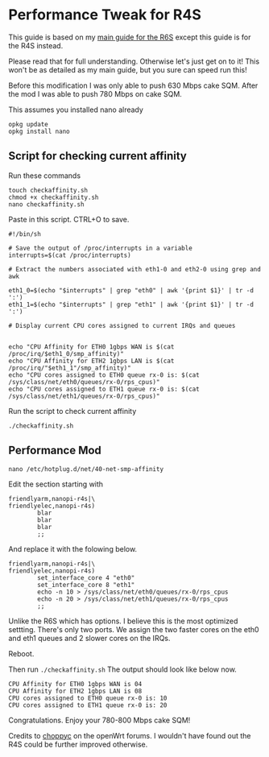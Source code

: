 # Performance Tweak for R4S

This guide is based on my [main guide for the R6S](https://github.com/StarWhiz/NanoPi-R6S-CPU-Optimization-for-Gigabit-SQM) except this guide is for the R4S instead.

Please read that for full understanding. Otherwise let's just get on to it! This won't be as detailed as my main guide, but you sure can speed run this!

Before this modification I was only able to push 630 Mbps cake SQM. After the mod I was able to push 780 Mbps on cake SQM.

This assumes you installed nano already
```
opkg update
opkg install nano
```

## Script for checking current affinity
Run these commands
```
touch checkaffinity.sh
chmod +x checkaffinity.sh
nano checkaffinity.sh
```
Paste in this script. CTRL+O to save.
```
#!/bin/sh

# Save the output of /proc/interrupts in a variable
interrupts=$(cat /proc/interrupts)

# Extract the numbers associated with eth1-0 and eth2-0 using grep and awk

eth1_0=$(echo "$interrupts" | grep "eth0" | awk '{print $1}' | tr -d ':')
eth1_1=$(echo "$interrupts" | grep "eth1" | awk '{print $1}' | tr -d ':')

# Display current CPU cores assigned to current IRQs and queues


echo "CPU Affinity for ETH0 1gbps WAN is $(cat /proc/irq/$eth1_0/smp_affinity)"
echo "CPU Affinity for ETH2 1gbps LAN is $(cat /proc/irq/"$eth1_1"/smp_affinity)"
echo "CPU cores assigned to ETH0 queue rx-0 is: $(cat /sys/class/net/eth0/queues/rx-0/rps_cpus)"
echo "CPU cores assigned to ETH1 queue rx-0 is: $(cat /sys/class/net/eth1/queues/rx-0/rps_cpus)"
```
Run the script to check current affinity
```
./checkaffinity.sh
```

## Performance Mod
```
nano /etc/hotplug.d/net/40-net-smp-affinity
```

Edit the section starting with
```
friendlyarm,nanopi-r4s|\
friendlyelec,nanopi-r4s)
        blar
        blar
        blar
        ;;
```

And replace it with the folowing below. 
```
friendlyarm,nanopi-r4s|\
friendlyelec,nanopi-r4s)
        set_interface_core 4 "eth0"
        set_interface_core 8 "eth1"
        echo -n 10 > /sys/class/net/eth0/queues/rx-0/rps_cpus
        echo -n 20 > /sys/class/net/eth1/queues/rx-0/rps_cpus
        ;;
```
Unlike the R6S which has options. I believe this is the most optimized settting. There's only two ports. We assign the two faster cores on the eth0 and eth1 queues and 2 slower cores on the IRQs.

Reboot.

Then run `./checkaffinity.sh`
The output should look like below now.

```
CPU Affinity for ETH0 1gbps WAN is 04
CPU Affinity for ETH2 1gbps LAN is 08
CPU cores assigned to ETH0 queue rx-0 is: 10
CPU cores assigned to ETH1 queue rx-0 is: 20
```
Congratulations. Enjoy your 780-800 Mbps cake SQM!

Credits to [choppyc](https://forum.openwrt.org/t/nanopi-r6s-with-openwrt/167611/94?u=starwhiz) on the openWrt forums. I wouldn't have found out the R4S could be further improved otherwise.

